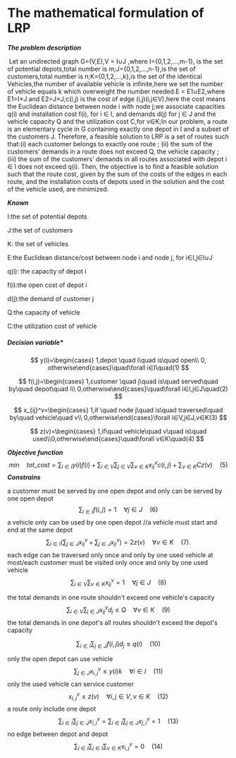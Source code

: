 # The  mathematical formulation of LRP

***The problem description***

​	Let an undirected graph G=(V,E),V = I∪J ,where  I={0,1,2,...,m-1}, is the set of potential depots,total number is m;J={0,1,2,...,n-1},is the set of customers,total number is n;K={0,1,2,...,k},is the set of  the identical Vehicles,the number of available vehicle is infinite,here we set the number of vehicle equals k which overweight the number needed.E = E1∪E2,where E1=I×J and E2=J×J;c(i,j) is the cost of edge (i,j)(i,j∈V),here the cost means the Euclidean distance between node i with node j;we associate capacities q(i) and installation cost f(i), for i ∈ I, and demands d(j) for j ∈ J and the vehicle capacity Q and the utilization cost C,for v∈K;In our problem, a route is an elementary cycle in G containing exactly one depot in I and a subset of the customers J. Therefore, a feasible solution to LRP is a set of routes such that:(i) each customer belongs to exactly one route ; (ii) the sum of the customers’ demands in a route does not exceed Q, the vehicle capacity ;  (iii) the sum of the customers’ demands in all routes associated with depot i ∈ I does not exceed q(i). Then, the objective is to find a feasible solution such that the route cost, given by the sum of the costs of the edges in each route, and the installation costs of depots used in the solution and the cost of the vehicle used, are minimized.

***Known***

I:the set of potential depots

J:the set of customers

K: the set of vehicles

E:the Euclidean distance/cost between node i and node j, for i∈I,j∈I∪J

q(i): the  capacity of  depot i

f(i):the open cost of  depot i

d(j):the demand of customer j

Q:the capacity of vehicle

C:the  utilization cost of vehicle

##### Decision variable*

$$
y(i)=\begin{cases} 1,depot \quad i\quad is\quad open\\ 0, otherwise\end{cases}\quad\forall i∈I\quad(1)
$$

$$
f(i,j)=\begin{cases} 1,customer \quad j\quad is\quad served\quad by\quad depot\quad i\\ 0,otherwise\end{cases}\quad\forall i∈I,j∈J\quad(2)
$$

$$
x_{ij}^v=\begin{cases} 1,if \quad node j\quad is\quad traversed\quad by\quad vehicle\quad v\\ 0,otherwise\end{cases}\forall i∈V,j∈J,v∈K(3)
$$

$$
z(v)=\begin{cases} 1,if\quad vehicle\quad v\quad is\quad used\\0,otherwise\end{cases}\quad\forall v∈K\quad(4)
$$

***Objective function***
$$
min\quad tot\_cost= \sum_{i∈I}{y(i)f(i)}+\sum_{i∈V}\sum_{j∈V}\sum_{v∈K}{x_{ij}^vc(i,j)}+\sum_{v∈K}{Cz(v)}\quad(5)
$$
***Constrains***

a customer must be served by one open depot and only can be served by one open depot 
$$
\sum_{i∈I}{f(i,j)}=1\quad \forall j∈J\quad (6)
$$
a vehicle only can be used by one open depot //a vehicle must start and end at the same depot
$$
\sum_{i∈I}(\sum_{j∈J}x_{ij}^v+\sum_{j∈J}x_{ji}^v)=2z(v)\quad \forall v∈K\quad (7).
$$
each edge  can be traversed only once and only by one used vehicle at most/each customer must be visited only once and only by one used vehicle
$$
\sum_{i∈V}\sum_{v∈K}{x_{ij}^v} = 1\quad \forall j∈J\quad (8)
$$

the total demands in one route shouldn't exceed one vehicle's capacity
$$
\sum_{i∈V}\sum_{j∈J}{x_{ij}^vd_j} \leq Q\quad \forall v∈K\quad (9)
$$
the total demands in one depot's all routes shouldn't exceed the depot's capacity

$$
\sum_{i∈I}\sum_{j∈J}{f(i,j)d_j} \leq q(i)\quad (10)
$$

only the open depot can use vehicle
$$
\sum_{j∈J}{x_{i,j}^v} \leq y(i)k\quad \forall i∈I\quad (11)
$$
only the used vehicle can service customer
$$
x_{i,j}^v \leq z(v)\quad \forall i,j∈V,v∈K\quad (12)
$$
a route only include one depot
$$
\sum_{i∈I}\sum_{j∈J}{x_{i,j}^v} = \sum_{i∈I}\sum_{j∈J}{x_{j,i}^v} = 1\quad (13)
$$
no edge between depot and depot
$$
\sum_{i∈I}\sum_{j∈I}\sum_{v∈K}{x_{i,j}^v} = 0\quad (14)
$$
